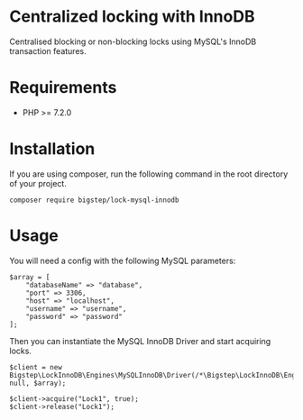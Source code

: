 # Centralized locking with InnoDB
Centralised blocking or non-blocking locks using MySQL's InnoDB transaction features.


Requirements
============

* PHP >= 7.2.0


Installation
============

If you are using composer, run the following command in the root directory of your project.

    composer require bigstep/lock-mysql-innodb


Usage
=====

You will need a config with the following MySQL parameters:

    $array = [
        "databaseName" => "database",
        "port" => 3306,
        "host" => "localhost",
        "username" => "username",
        "password" => "password"
    ];

Then you can instantiate the MySQL InnoDB Driver and start acquiring locks.

    $client = new Bigstep\LockInnoDB\Engines\MySQLInnoDB\Driver(/*\Bigstep\LockInnoDB\Engines\DriverBase*/ null, $array);

    $client->acquire("Lock1", true);
    $client->release("Lock1");